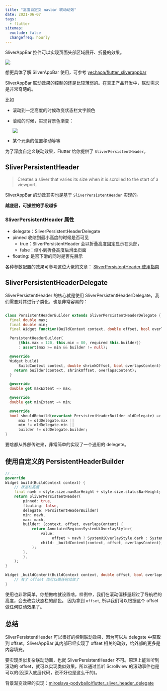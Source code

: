 ```yaml
---
title: "高度自定义 navbar 联动动效"
date: 2021-06-07
tags:
  - flutter
sitemap:
  exclude: false
  changefreq: hourly
---
```


SliverAppBar 控件可以实现页面头部区域展开、折叠的效果。

![](http://blog.oldbird.run/mweb/467322-20200118181534530-1611648292.gif)

想更具体了解 SliverAppBar 使用，可参考 [yechaoa/flutter_sliverappbar](https://codechina.csdn.net/mirrors/yechaoa/flutter_sliverappbar)

SliverAppBar 联动效果的控制的还是比较薄弱的。在真正产品开发中，联动需求是非常奇葩的。

比如

- 滚动到一定高度的时候改变状态栏文字颜色

- 滚动的时候，实现背景色渐变：

  ![](http://blog.oldbird.run/mweb/gradient_background.gif)

- 某个元素的位置移动等等

为了深度自定义联动效果，Flutter 给你提供了 `SliverPersistentHeader`。

## SliverPersistentHeader

> Creates a sliver that varies its size when it is scrolled to the start of a viewport.

SliverAppBar 的动效其实也是基于 `SliverPersistentHeader` 实现的。

**越底层，可操控的手段越多**

### SliverPersistentHeader 属性

- delegate：SliverPersistentHeaderDelegate
- pinned 收缩到最小高度的时候是否可见
  - true：SliverPersistentHeader 会以折叠高度固定显示在头部，
  - false：缩小到折叠高度后滑出页面
- floating: 是否下滑的同时是否先展示

各种参数配置的效果可参考这位大佬的文章： [SliverPersistentHeader 使用指南](https://juejin.cn/post/6887396184015208461#heading-5)

## SliverPersistentHeaderDelegate

SliverPersistentHeader 的核心就是使用 SliverPersistentHeaderDelegate，我们需要对其进行子类化，也是非常容易的：

```dart

class PersistentHeaderBuilder extends SliverPersistentHeaderDelegate {
  final double max;
  final double min;
  final Widget Function(BuildContext context, double offset, bool overlapsContent) builder;

  PersistentHeaderBuilder(
      {this.max = 120, this.min = 80, required this.builder})
      : assert(max >= min && builder != null);

  @override
  Widget build(
      BuildContext context, double shrinkOffset, bool overlapsContent) {
    return builder(context, shrinkOffset, overlapsContent);
  }

  @override
  double get maxExtent => max;

  @override
  double get minExtent => min;

  @override
  bool shouldRebuild(covariant PersistentHeaderBuilder oldDelegate) =>
      max != oldDelegate.max ||
      min != oldDelegate.min ||
      builder != oldDelegate.builder;
}
```

要啥都从外部传进来，非常简单的实现了一个通用的 delegete。

## 使用自定义的 PersistentHeaderBuilder

```dart
// ...
@override
Widget build(BuildContext context) {
    // 状态栏高度
    final navh = style.size.navBarHeight + style.size.statusBarHeight;
    return SliverPersistentHeader(
        pinned: true,
        floating: false,
        delegate: PersistentHeaderBuilder(
        min: navh,
        max: maxh,
        builder: (context, offset, overlapsContent) {
            return AnnotatedRegion<SystemUiOverlayStyle>(
                value:
                     offset > navh ? SystemUiOverlayStyle.dark : SystemUiOverlayStyle.light,
                child: _buildContent(context, offset, overlapsContent),
            );
        },
        ),
    );
}

Widget _buildContent(BuildContext context, double offset, bool overlapsContent) {
    // 有了 offset 你可以做任何动效了
}
```

使用也非常简单，你想做啥就设置啥。样例中，我们在滚动偏移量超过了导航栏的高度，会去改变状态栏的颜色。
因为拿到 `offset`, 所以我们可以根据这个 offset 做任何联动效果了。

## 总结

SliverPersistentHeader 可以很好的控制联动效果，因为可以从 delegate 中获取到 offset。SliverAppBar 其内部已经实现了 offset 相关的动效，给外部的更多是内容填充。

要实现类似复杂联动动画，也就 SliverPersistentHeader 不可。原理上能监听到滚动的 offset，就可以实现类似效果。所以通过监听 Scrollview 的滚动事件也是可以的(没深入底层代码，说不好也是这么干的)。

背景渐变效果的实现：[miroslava-podybailo/flutter_sliver_header_delegate](https://github.com/miroslava-podybailo/flutter_sliver_header_delegate)
